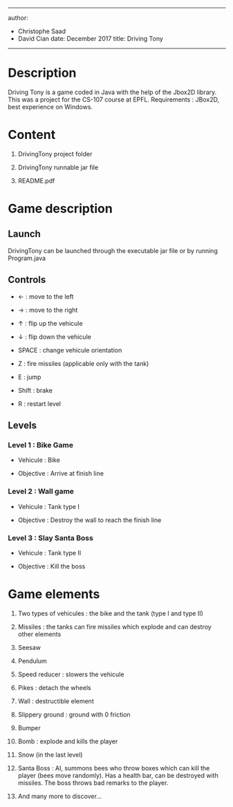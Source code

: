 
---
author:
- Christophe Saad
- David Cian
date: December 2017
title: Driving Tony
---

Description
===========

Driving Tony is a game coded in Java with the help of the Jbox2D
library. This was a project for the CS-107 course at EPFL. Requirements
: JBox2D, best experience on Windows.

Content
=======

1.  DrivingTony project folder

2.  DrivingTony runnable jar file

3.  README.pdf

Game description
================

Launch
------

DrivingTony can be launched through the executable jar file or by
running Program.java

Controls
--------

-   &larr; : move to the left

-   &rarr;  : move to the right

-   &uarr; : flip up the vehicule

-   &darr; : flip down the vehicule

-   SPACE : change vehicule orientation

-   Z : fire missiles (applicable only with the tank)

-   E : jump

-   Shift : brake

-   R : restart level

Levels
------

### Level 1 : Bike Game

-   Vehicule : Bike

-   Objective : Arrive at finish line

### Level 2 : Wall game

-   Vehicule : Tank type I

-   Objective : Destroy the wall to reach the finish line

### Level 3 : Slay Santa Boss

-   Vehicule : Tank type II

-   Objective : Kill the boss


Game elements
=============

1.  Two types of vehicules : the bike and the tank (type I and type II)

2.  Missiles : the tanks can fire missiles which explode and can destroy
    other elements

3.  Seesaw

4.  Pendulum

5.  Speed reducer : slowers the vehicule

6.  Pikes : detach the wheels

7.  Wall : destructible element

8.  Slippery ground : ground with 0 friction

9.  Bumper

10. Bomb : explode and kills the player

11. Snow (in the last level)

12. Santa Boss : AI, summons bees who throw boxes which can kill the
    player (bees move randomly). Has a health bar, can be destroyed with
    missiles. The boss throws bad remarks to the player.

13. And many more to discover\...
